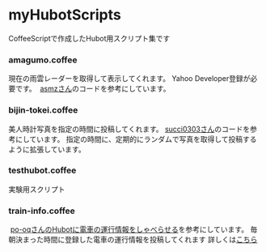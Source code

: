 # myHubotScripts
CoffeeScriptで作成したHubot用スクリプト集です

### amagumo.coffee 
  現在の雨雲レーダーを取得して表示してくれます。
  Yahoo Developer登録が必要です。
  [asmzさん](https://github.com/asmz/hubot-yahoo-amagumo)のコードを参考にしています。
  
### bijin-tokei.coffee 
  美人時計写真を指定の時間に投稿してくれます。
  [succi0303さん](https://github.com/succi0303/hubot-bijin-tokei)のコードを参考にしています。
  指定の時間に、定期的にランダムで写真を取得して投稿するように拡張しています。
  
### testhubot.coffee 
  実験用スクリプト
  
### train-info.coffee 
  [po-oqさんのHubotに電車の運行情報をしゃべらせる](http://qiita.com/po-oq/items/af2927548736956ff5da)を参考にしています。
  毎朝決まった時間に登録した電車の運行情報を投稿してくれます
  詳しくは[こちら](http://qiita.com/kaorupochi/items/8aea41cf1a7d94a429df)
  
